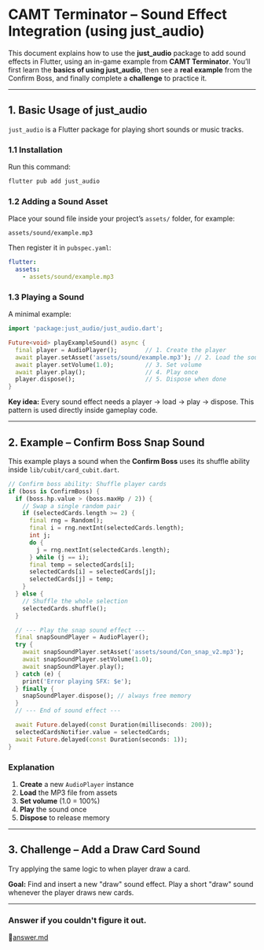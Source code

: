 # CAMT Terminator – Sound Effect Integration (using just_audio)

This document explains how to use the **just_audio** package to add sound effects in Flutter, using an in-game example from **CAMT Terminator**.
You’ll first learn the **basics of using just_audio**, then see a **real example** from the Confirm Boss, and finally complete a **challenge** to practice it.

---

## 1. Basic Usage of just_audio

`just_audio` is a Flutter package for playing short sounds or music tracks.

### 1.1 Installation

Run this command:

```bash
flutter pub add just_audio
```

### 1.2 Adding a Sound Asset

Place your sound file inside your project’s `assets/` folder, for example:

```
assets/sound/example.mp3
```

Then register it in `pubspec.yaml`:

```yaml
flutter:
  assets:
    - assets/sound/example.mp3
```

### 1.3 Playing a Sound

A minimal example:

```dart
import 'package:just_audio/just_audio.dart';

Future<void> playExampleSound() async {
  final player = AudioPlayer();        // 1. Create the player
  await player.setAsset('assets/sound/example.mp3'); // 2. Load the sound
  await player.setVolume(1.0);         // 3. Set volume
  await player.play();                 // 4. Play once
  player.dispose();                    // 5. Dispose when done
}
```

**Key idea:**
Every sound effect needs a player → load → play → dispose.
This pattern is used directly inside gameplay code.

---

## 2. Example – Confirm Boss Snap Sound

This example plays a sound when the **Confirm Boss** uses its shuffle ability inside `lib/cubit/card_cubit.dart`.

```dart
// Confirm boss ability: Shuffle player cards
if (boss is ConfirmBoss) {
  if (boss.hp.value > (boss.maxHp / 2)) {
    // Swap a single random pair
    if (selectedCards.length >= 2) {
      final rng = Random();
      final i = rng.nextInt(selectedCards.length);
      int j;
      do {
        j = rng.nextInt(selectedCards.length);
      } while (j == i);
      final temp = selectedCards[i];
      selectedCards[i] = selectedCards[j];
      selectedCards[j] = temp;
    }
  } else {
    // Shuffle the whole selection
    selectedCards.shuffle();
  }

  // --- Play the snap sound effect ---
  final snapSoundPlayer = AudioPlayer();
  try {
    await snapSoundPlayer.setAsset('assets/sound/Con_snap_v2.mp3');
    await snapSoundPlayer.setVolume(1.0);
    await snapSoundPlayer.play();
  } catch (e) {
    print('Error playing SFX: $e');
  } finally {
    snapSoundPlayer.dispose(); // always free memory
  }
  // --- End of sound effect ---

  await Future.delayed(const Duration(milliseconds: 200));
  selectedCardsNotifier.value = selectedCards;
  await Future.delayed(const Duration(seconds: 1));
}
```

### Explanation

1. **Create** a new `AudioPlayer` instance
2. **Load** the MP3 file from assets
3. **Set volume** (1.0 = 100%)
4. **Play** the sound once
5. **Dispose** to release memory

---

## 3. Challenge – Add a Draw Card Sound

Try applying the same logic to when player draw a card.

**Goal:**
Find and insert a new "draw" sound effect.
Play a short "draw" sound whenever the player draws new cards.

---

### Answer if you couldn't figure it out.
📑[answer.md](md/answer.md)